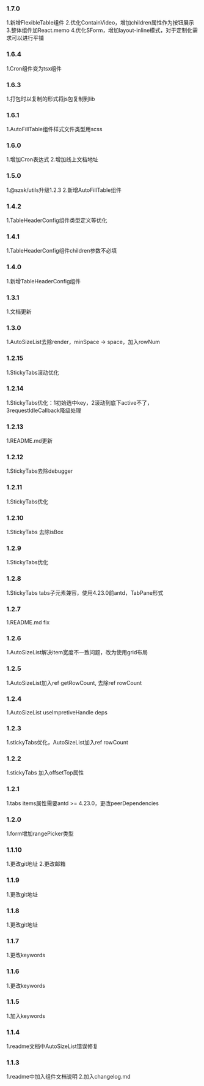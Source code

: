 ### 1.7.0
1.新增FlexibleTable组件
2.优化ContainVideo，增加children属性作为按钮展示
3.整体组件加React.memo
4.优化SForm，增加layout-inline模式，对于定制化需求可以进行平铺
### 1.6.4
1.Cron组件变为tsx组件
### 1.6.3
1.打包时以复制的形式将js包复制到lib
### 1.6.1
1.AutoFillTable组件样式文件类型用scss
### 1.6.0
1.增加Cron表达式
2.增加线上文档地址
### 1.5.0
1.@szsk/utils升级1.2.3
2.新增AutoFillTable组件
### 1.4.2
1.TableHeaderConfig组件类型定义等优化
### 1.4.1
1.TableHeaderConfig组件children参数不必填
### 1.4.0
1.新增TableHeaderConfig组件
### 1.3.1
1.文档更新
### 1.3.0
1.AutoSizeList去除render，minSpace -> space，加入rowNum
### 1.2.15
1.StickyTabs滚动优化
### 1.2.14
1.StickyTabs优化：1初始选中key，2滚动到底下active不了，3requestIdleCallback降级处理
### 1.2.13
1.README.md更新
### 1.2.12
1.StickyTabs去除debugger
### 1.2.11
1.StickyTabs优化
### 1.2.10
1.StickyTabs 去除isBox
### 1.2.9
1.StickyTabs优化
### 1.2.8
1.StickyTabs tabs子元素兼容，使用4.23.0前antd，TabPane形式
### 1.2.7
1.README.md fix
### 1.2.6
1.AutoSizeList解决item宽度不一致问题，改为使用grid布局
### 1.2.5
1.AutoSizeList加入ref getRowCount, 去除ref rowCount
### 1.2.4
1.AutoSizeList useImpretiveHandle deps
### 1.2.3
1.stickyTabs优化，AutoSizeList加入ref rowCount
### 1.2.2
1.stickyTabs 加入offsetTop属性
### 1.2.1
1.tabs items属性需要antd >= 4.23.0，更改peerDependencies
### 1.2.0
1.form增加rangePicker类型
### 1.1.10
1.更改git地址
2.更改邮箱
### 1.1.9
1.更改git地址
### 1.1.8
1.更改git地址
### 1.1.7
1.更改keywords
### 1.1.6
1.更改keywords
### 1.1.5
1.加入keywords
### 1.1.4
1.readme文档中AutoSizeList错误修复
### 1.1.3
1.readme中加入组件文档说明
2.加入changelog.md
